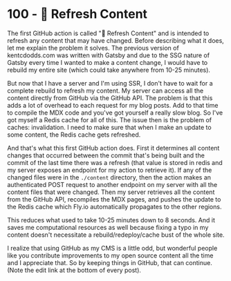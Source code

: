 # 100 - 🥬 Refresh Content

The first GitHub action is called "🥬 Refresh Content" and is intended to refresh any content that may have changed. Before describing what it does, let me explain the problem it solves. The previous version of kentcdodds.com was written with Gatsby and due to the SSG nature of Gatsby every time I wanted to make a content change, I would have to rebuild my entire site (which could take anywhere from 10-25 minutes).

But now that I have a server and I'm using SSR, I don't have to wait for a complete rebuild to refresh my content. My server can access all the content directly from GitHub via the GitHub API. The problem is that this adds a lot of overhead to each request for my blog posts. Add to that time to compile the MDX code and you've got yourself a really slow blog. So I've got myself a Redis cache for all of this. The issue then is the problem of caches: invalidation. I need to make sure that when I make an update to some content, the Redis cache gets refreshed.

And that's what this first GitHub action does. First it determines all content changes that occurred between the commit that's being built and the commit of the last time there was a refresh (that value is stored in redis and my server exposes an endpoint for my action to retrieve it). If any of the changed files were in the ```./content``` directory, then the action makes an authenticated POST request to another endpoint on my server with all the content files that were changed. Then my server retrieves all the content from the GitHub API, recompiles the MDX pages, and pushes the update to the Redis cache which Fly.io automatically propagates to the other regions.

This reduces what used to take 10-25 minutes down to 8 seconds. And it saves me computational resources as well because fixing a typo in my content doesn't necessitate a rebuild/redeploy/cache bust of the whole site.

I realize that using GitHub as my CMS is a little odd, but wonderful people like you contribute improvements to my open source content all the time and I appreciate that. So by keeping things in GitHub, that can continue. (Note the edit link at the bottom of every post).

